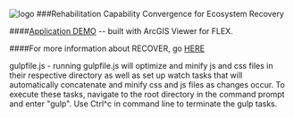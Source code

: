 ![logo]
###Rehabilitation Capability Convergence for Ecosystem Recovery

####[Application DEMO](http://recover.giscenter.isu.edu/CrystalFireDemo) -- built with ArcGIS Viewer for FLEX.

####For more information about RECOVER, go [HERE](http://http://giscenter.isu.edu/research/Techpg/nasa_RECOVER/index.htm)

[logo]: https://github.com/mayja02/RECOVER/blob/master/src/client/assets/images/OfficialRECOVERlogo_sm.jpg "RECOVER"

gulpfile.js - running gulpfile.js will optimize and minify js and css files in their respective directory as well as set up watch tasks that will automatically concatenate and minify
css and js files as changes occur.  To execute these tasks, navigate to the root directory in the command prompt and enter "gulp".  Use Ctrl^c in command line to terminate the gulp tasks.
